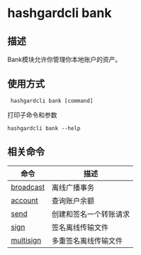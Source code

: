 # hashgardcli bank

## 描述

Bank模块允许你管理你本地账户的资产。 

## 使用方式

```
 hashgardcli bank [command]
```

打印子命令和参数

```
hashgardcli bank --help
```
## 相关命令

| 命令      | 描述                   |
| --------- | ---------------------- |
| [broadcast](broadcast.md) | 离线广播事务           |
| [account](account.md)   | 查询账户余额           |
| [send](send.md)      | 创建和签名一个转账请求 |
| [sign](sign.md)      | 签名离线传输文件       |
| [multisign](multisign.md)      | 多重签名离线传输文件       |


